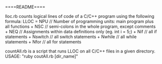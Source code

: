 ====README====

lloc.rb counts logical lines of code of a C/C++ program using the following formula: 
    LLOC = 	  NPU		    // Number of programming units: main program plus all functions
     			  + NSC 	  	// semi-colons in the whole program, except comments
    		  	+ NEQ		    // Assignments within data definitions only (eg. int i = 5;) 
     		  	+ Nif	    	// all if statements
     		  	+ Nswitch 	// all switch statements
     		  	+ Nwhile  	// all while statements
     		  	+ Nfor	  	// all for statements
     		  	

countAll.rb is a script that runs LLOC on all C/C++ files in a given directory. 
    USAGE: "ruby coutAll.rb [dir_name]"
